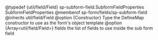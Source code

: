 
@typedef {util/field/Field} sp-subform-field.SubformFieldProperties SubformFieldProperties
@memberof sp-form/fields/sp-subform-field
@inherits util/field/Field
@option {Constructor} Type the DefineMap constructor to use as the form's object template
@option {Array<util/field/Field>} fields the list of fields to use inside the sub form field
